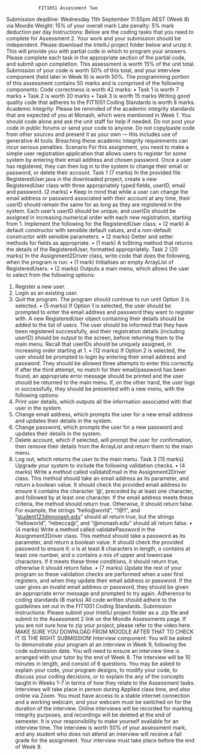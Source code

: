                 FIT1051 Assessment Two
Submission deadline: Wednesday 11th September 11:55pm AEST (Week 8) via
Moodle
Weight: 15% of your overall mark
Late penalty: 5% mark deduction per day
Instructions: Below are the coding tasks that you need to complete for Assessment
2. Your work and your submission should be independent. Please download the
IntelliJ project folder below and unzip it. This will provide you with partial code in
which to program your answers. Please complete each task in the appropriate
section of the partial code, and submit upon completion.
This assessment is worth 15% of the unit total. Submission of your code is worth
50% of this total, and your interview component (held later in Week 9) is worth 50%.
The programming portion of this assessment contains 50 marks and is comprised of
the following components:
Code correctness is worth 42 marks:
• Task 1 is worth 7 marks
• Task 2 is worth 20 marks
• Task 3 is worth 15 marks
Writing good quality code that adheres to the FIT1051 Coding Standards is worth 8
marks.
Academic Integrity: Please be reminded of the academic integrity standards that
are expected of you at Monash, which were mentioned in Week 1. You should code
alone and ask the unit staff for help if needed. Do not post your code in public forums
or send your code to anyone. Do not copy/paste code from other sources and present
it as your own — this includes use of generative AI tools. Breaching these academic
integrity requirements can incur serious penalties.
Scenario
For this assignment, you need to make a simple user registration application that
allows users to register for some system by entering their email address and chosen
password. Once a user has registered, they can then log in to the system to change
their email or password, or delete their account.
Task 1 (7 marks)
In the provided file RegisteredUser.java in the downloaded project, create a new
RegisteredUser class with three appropriately typed fields, userID, email and
password. (2 marks)
• Keep in mind that while a user can change the email address or password
associated with their account at any time, their userID should remain the
same for as long as they are registered in the system. Each user’s userID
should be unique, and userIDs should be assigned in increasing numerical
order with each new registration, starting from 1.
Implement the following for the RegisteredUser class:
• (2 mark) A default constructor with sensible default values, and a non-default
constructor with sensible parameters.
• (2 marks) Getter and setter methods for fields as appropriate.
• (1 mark) A toString method that returns the details of the RegisteredUser,
formatted appropriately.
Task 2 (20 marks)
In the Assignment2Driver class, write code that does the following, when the program
is run:
• (1 mark) Initialises an empty ArrayList of RegisteredUsers.
• (2 marks) Outputs a main menu, which allows the user to select from the
following options:
1. Register a new user.
2. Login as an existing user.
3. Quit the program.
The program should continue to run until Option 3 is selected.
• (5 marks) If Option 1 is selected, the user should be prompted to enter the
email address and password they want to register with. A new RegisteredUser
object containing their details should be added to the list of users. The user
should be informed that they have been registered successfully, and their
registration details (including userID) should be output to the screen, before
returning them to the main menu. Recall that userIDs should be uniquely
assigned, in increasing order starting at 1.
• (12 marks) If Option 2 is selected, the user should be prompted to login by
entering their email address and password. They should be allowed three
attempts to enter this correctly. If after the third attempt, no match for their
email/password has been found, an appropriate error message should be
printed and the user should be returned to the main menu. If, on the other
hand, the user logs in successfully, they should be presented with a new menu,
with the following options:
1. Print user details, which outputs all the information associated with that
user in the system.
2. Change email address, which prompts the user for a new email address
and updates their details in the system.
3. Change password, which prompts the user for a new password and
updates their details in the system.
4. Delete account, which if selected, will prompt the user for confirmation,
then remove their details from the ArrayList and return them to the
main menu.
5. Log out, which returns the user to the main menu.
Task 3 (15 marks)
Upgrade your system to include the following validation checks.
• (4 marks) Write a method called validateEmail in the Assignment2Driver
class. This method should take an email address as its parameter, and return a
boolean value. It should check the provided email address to ensure it
contains the character ‘@’, preceded by at least one character, and followed by
at least one character. If the email address meets these criteria, the method
should return true. Otherwise, it should return false. For example, the strings
“hello@world”, “1@1”, and “student123@monash.edu” should all return true, but
the strings “helloworld”, “rebecca@”, and “@monash.edu” should all return
false.
• (4 marks) Write a method called validatePassword in the Assignment2Driver
class. This method should take a password as its parameter, and return a
boolean value. It should check the provided password to ensure it:
o is at least 8 characters in length,
o contains at least one number, and
o contains a mix of upper and lowercase characters.
If it meets these three conditions, it should return true, otherwise it should
return false.
• (7 marks) Update the rest of your program so these validation checks are
performed when a user first registers, and when they update their email
address or password. If the user gives an invalid email address or password,
they should be given an appropriate error message and prompted to try again.
Adherence to coding standards (8 marks)
All code written should adhere to the guidelines set out in the FIT1051 Coding
Standards.
Submission Instructions: Please submit your IntelliJ project folder as a .zip file and
submit to the Assessment 2 link on the Moodle Assessments page. If you are not
sure how to zip your project, please refer to the video here. MAKE SURE YOU
DOWNLOAD FROM MOODLE AFTER THAT TO CHECK IT IS THE RIGHT
SUBMISSION!
Interview component: You will be asked to demonstrate your program at an
interview in Week 9, following the code submission date. You will need to ensure an
interview time is arranged with your tutor by the end of Week 8.
The interview will be 10 minutes in length, and consist of 6 questions. You may be
asked to explain your code, your program designs, to modify your code, to discuss
your coding decisions, or to explain the any of the concepts taught in Weeks 1-7 in
terms of how they relate to the Assessment tasks.
Interviews will take place in person during Applied class time, and also online via
Zoom. You must have access to a stable internet connection and a working webcam,
and your webcam must be switched on for the duration of the interview. Online
interviews will be recorded for marking integrity purposes, and recordings will be
deleted at the end of semester.
It is your responsibility to make yourself available for an interview time. The interview
is worth 50% of your assessment mark, and any student who does not attend an
interview will receive a fail grade for the assignment. Your interview must take place
before the end of Week 9.
